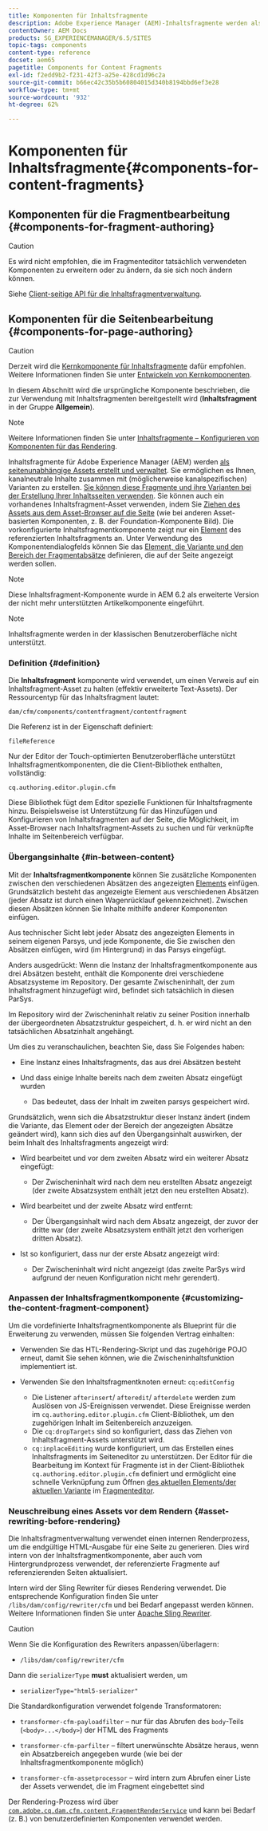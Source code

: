 ```yaml
---
title: Komponenten für Inhaltsfragmente
description: Adobe Experience Manager (AEM)-Inhaltsfragmente werden als seitenunabhängige Assets erstellt und verwaltet
contentOwner: AEM Docs
products: SG_EXPERIENCEMANAGER/6.5/SITES
topic-tags: components
content-type: reference
docset: aem65
pagetitle: Components for Content Fragments
exl-id: f2edd9b2-f231-42f3-a25e-428cd1d96c2a
source-git-commit: b66ec42c35b5b60804015d340b8194bbd6ef3e28
workflow-type: tm+mt
source-wordcount: '932'
ht-degree: 62%

---
```


# Komponenten für Inhaltsfragmente{#components-for-content-fragments}

## Komponenten für die Fragmentbearbeitung {#components-for-fragment-authoring}

>[!CAUTION]
>
>Es wird nicht empfohlen, die im Fragmenteditor tatsächlich verwendeten Komponenten zu erweitern oder zu ändern, da sie sich noch ändern können.

Siehe [Client-seitige API für die Inhaltsfragmentverwaltung](/help/sites-developing/customizing-content-fragments.md#the-content-fragment-management-api-client-side).

## Komponenten für die Seitenbearbeitung {#components-for-page-authoring}

>[!CAUTION]
>
>Derzeit wird die [Kernkomponente für Inhaltsfragmente](https://experienceleague.adobe.com/docs/experience-manager-core-components/using/wcm-components/content-fragment-component.html?lang=de) dafür empfohlen. Weitere Informationen finden Sie unter [Entwickeln von Kernkomponenten](https://experienceleague.adobe.com/docs/experience-manager-core-components/using/developing/overview.html?lang=de).
>
>In diesem Abschnitt wird die ursprüngliche Komponente beschrieben, die zur Verwendung mit Inhaltsfragmenten bereitgestellt wird (**Inhaltsfragment** in der Gruppe **Allgemein**).

>[!NOTE]
>
>Weitere Informationen finden Sie unter [Inhaltsfragmente – Konfigurieren von Komponenten für das Rendering](/help/sites-developing/content-fragments-config-components-rendering.md).

Inhaltsfragmente für Adobe Experience Manager (AEM) werden [als seitenunabhängige Assets erstellt und verwaltet](/help/assets/content-fragments/content-fragments.md). Sie ermöglichen es Ihnen, kanalneutrale Inhalte zusammen mit (möglicherweise kanalspezifischen) Varianten zu erstellen. [Sie können diese Fragmente und ihre Varianten bei der Erstellung Ihrer Inhaltsseiten verwenden](/help/sites-authoring/content-fragments.md). Sie können auch ein vorhandenes Inhaltsfragment-Asset verwenden, indem Sie [Ziehen des Assets aus dem Asset-Browser auf die Seite](/help/sites-authoring/content-fragments.md#adding-a-content-fragment-to-your-page) (wie bei anderen Asset-basierten Komponenten, z. B. der Foundation-Komponente Bild). Die vorkonfigurierte Inhaltsfragmentkomponente zeigt nur ein [Element](/help/assets/content-fragments/content-fragments.md#constituent-parts-of-a-content-fragment) des referenzierten Inhaltsfragments an. Unter Verwendung des Komponentendialogfelds können Sie das [Element, die Variante und den Bereich der Fragmentabsätze](/help/assets/content-fragments/content-fragments.md#constituent-parts-of-a-content-fragment) definieren, die auf der Seite angezeigt werden sollen.

>[!NOTE]
>
>Diese Inhaltsfragment-Komponente wurde in AEM 6.2 als erweiterte Version der nicht mehr unterstützten Artikelkomponente eingeführt.

>[!NOTE]
>
>Inhaltsfragmente werden in der klassischen Benutzeroberfläche nicht unterstützt.

### Definition {#definition}

Die **Inhaltsfragment** komponente wird verwendet, um einen Verweis auf ein Inhaltsfragment-Asset zu halten (effektiv erweiterte Text-Assets). Der Ressourcentyp für das Inhaltsfragment lautet:

`dam/cfm/components/contentfragment/contentfragment`

Die Referenz ist in der Eigenschaft definiert:

`fileReference`

Nur der Editor der Touch-optimierten Benutzeroberfläche unterstützt Inhaltsfragmentkomponenten, die die Client-Bibliothek enthalten, vollständig:

`cq.authoring.editor.plugin.cfm`

Diese Bibliothek fügt dem Editor spezielle Funktionen für Inhaltsfragmente hinzu. Beispielsweise ist Unterstützung für das Hinzufügen und Konfigurieren von Inhaltsfragmenten auf der Seite, die Möglichkeit, im Asset-Browser nach Inhaltsfragment-Assets zu suchen und für verknüpfte Inhalte im Seitenbereich verfügbar.

### Übergangsinhalte {#in-between-content}

Mit der **Inhaltsfragmentkomponente** können Sie zusätzliche Komponenten zwischen den verschiedenen Absätzen des angezeigten [Elements](/help/assets/content-fragments/content-fragments.md#constituent-parts-of-a-content-fragment) einfügen. Grundsätzlich besteht das angezeigte Element aus verschiedenen Absätzen (jeder Absatz ist durch einen Wagenrücklauf gekennzeichnet). Zwischen diesen Absätzen können Sie Inhalte mithilfe anderer Komponenten einfügen.

Aus technischer Sicht lebt jeder Absatz des angezeigten Elements in seinem eigenen Parsys, und jede Komponente, die Sie zwischen den Absätzen einfügen, wird (im Hintergrund) in das Parsys eingefügt.

Anders ausgedrückt: Wenn die Instanz der Inhaltsfragmentkomponente aus drei Absätzen besteht, enthält die Komponente drei verschiedene Absatzsysteme im Repository. Der gesamte Zwischeninhalt, der zum Inhaltsfragment hinzugefügt wird, befindet sich tatsächlich in diesen ParSys.

Im Repository wird der Zwischeninhalt relativ zu seiner Position innerhalb der übergeordneten Absatzstruktur gespeichert, d. h. er wird nicht an den tatsächlichen Absatzinhalt angehängt.

Um dies zu veranschaulichen, beachten Sie, dass Sie Folgendes haben:

* Eine Instanz eines Inhaltsfragments, das aus drei Absätzen besteht
* Und dass einige Inhalte bereits nach dem zweiten Absatz eingefügt wurden

   * Das bedeutet, dass der Inhalt im zweiten parsys gespeichert wird.

Grundsätzlich, wenn sich die Absatzstruktur dieser Instanz ändert (indem die Variante, das Element oder der Bereich der angezeigten Absätze geändert wird), kann sich dies auf den Übergangsinhalt auswirken, der beim Inhalt des Inhaltsfragments angezeigt wird:

* Wird bearbeitet und vor dem zweiten Absatz wird ein weiterer Absatz eingefügt:

   * Der Zwischeninhalt wird nach dem neu erstellten Absatz angezeigt (der zweite Absatzsystem enthält jetzt den neu erstellten Absatz).

* Wird bearbeitet und der zweite Absatz wird entfernt:

   * Der Übergangsinhalt wird nach dem Absatz angezeigt, der zuvor der dritte war (der zweite Absatzsystem enthält jetzt den vorherigen dritten Absatz).

* Ist so konfiguriert, dass nur der erste Absatz angezeigt wird:

   * Der Zwischeninhalt wird nicht angezeigt (das zweite ParSys wird aufgrund der neuen Konfiguration nicht mehr gerendert).

### Anpassen der Inhaltsfragmentkomponente {#customizing-the-content-fragment-component}

Um die vordefinierte Inhaltsfragmentkomponente als Blueprint für die Erweiterung zu verwenden, müssen Sie folgenden Vertrag einhalten:

* Verwenden Sie das HTL-Rendering-Skript und das zugehörige POJO erneut, damit Sie sehen können, wie die Zwischeninhaltsfunktion implementiert ist.
* Verwenden Sie den Inhaltsfragmentknoten erneut: `cq:editConfig`

   * Die Listener `afterinsert`/ `afteredit`/ `afterdelete` werden zum Auslösen von JS-Ereignissen verwendet. Diese Ereignisse werden im `cq.authoring.editor.plugin.cfm` Client-Bibliothek, um den zugehörigen Inhalt im Seitenbereich anzuzeigen.
   * Die `cq:dropTargets` sind so konfiguriert, dass das Ziehen von Inhaltsfragment-Assets unterstützt wird.
   * `cq:inplaceEditing` wurde konfiguriert, um das Erstellen eines Inhaltsfragments im Seiteneditor zu unterstützen. Der Editor für die Bearbeitung im Kontext für Fragmente ist in der Client-Bibliothek `cq.authoring.editor.plugin.cfm` definiert und ermöglicht eine schnelle Verknüpfung zum Öffnen [des aktuellen Elements/der aktuellen Variante](/help/assets/content-fragments/content-fragments.md#constituent-parts-of-a-content-fragment) im [Fragmenteditor](/help/assets/content-fragments/content-fragments-variations.md).

### Neuschreibung eines Assets vor dem Rendern {#asset-rewriting-before-rendering}

Die Inhaltsfragmentverwaltung verwendet einen internen Renderprozess, um die endgültige HTML-Ausgabe für eine Seite zu generieren. Dies wird intern von der Inhaltsfragmentkomponente, aber auch vom Hintergrundprozess verwendet, der referenzierte Fragmente auf referenzierenden Seiten aktualisiert.

Intern wird der Sling Rewriter für dieses Rendering verwendet. Die entsprechende Konfiguration finden Sie unter `/libs/dam/config/rewriter/cfm` und bei Bedarf angepasst werden können. Weitere Informationen finden Sie unter [Apache Sling Rewriter](https://sling.apache.org/documentation/bundles/output-rewriting-pipelines-org-apache-sling-rewriter.html).

>[!CAUTION]
>
>Wenn Sie die Konfiguration des Rewriters anpassen/überlagern:
>
>* `/libs/dam/config/rewriter/cfm`
>
>Dann die `serializerType` **must** aktualisiert werden, um
>
>* `serializerType="html5-serializer"`

Die Standardkonfiguration verwendet folgende Transformatoren:

* `transformer-cfm-payloadfilter` – nur für das Abrufen des `body`-Teils (`<body>...</body>`) der HTML des Fragments

* `transformer-cfm-parfilter` – filtert unerwünschte Absätze heraus, wenn ein Absatzbereich angegeben wurde (wie bei der Inhaltsfragmentkomponente möglich)
* `transformer-cfm-assetprocessor` – wird intern zum Abrufen einer Liste der Assets verwendet, die im Fragment eingebettet sind

Der Rendering-Prozess wird über [`com.adobe.cq.dam.cfm.content.FragmentRenderService`](https://developer.adobe.com/experience-manager/reference-materials/6-5/javadoc/com/adobe/cq/dam/cfm/ContentFragment.html) und kann bei Bedarf (z. B.) von benutzerdefinierten Komponenten verwendet werden.

